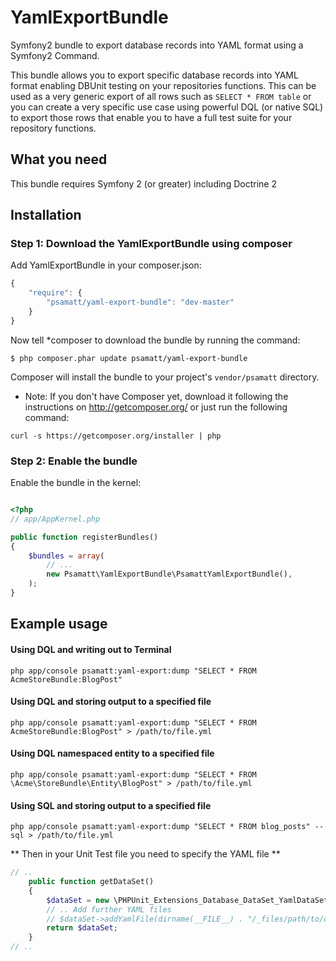 # YamlExportBundle

Symfony2 bundle to export database records into YAML format using a Symfony2 Command. 

This bundle allows you to export specific database records into YAML format enabling DBUnit testing on your repositories functions. This can be used as a very generic export of all rows such as `SELECT * FROM table` or you can create a very specific use case using powerful DQL (or native SQL) to export those rows that enable you to have a full test suite for your repository functions.

## What you need 
This bundle requires Symfony 2 (or greater) including Doctrine 2

## Installation

### Step 1: Download the YamlExportBundle using composer

Add YamlExportBundle in your composer.json:

```js
{
    "require": {
        "psamatt/yaml-export-bundle": "dev-master"
    }
}

```

Now tell *composer to download the bundle by running the command:

` $ php composer.phar update psamatt/yaml-export-bundle `

Composer will install the bundle to your project's `vendor/psamatt` directory.

* Note: If you don't have Composer yet, download it following the instructions on
http://getcomposer.org/ or just run the following command:

`curl -s https://getcomposer.org/installer | php`

### Step 2: Enable the bundle

Enable the bundle in the kernel:

```php

<?php
// app/AppKernel.php

public function registerBundles()
{
    $bundles = array(
        // ...
        new Psamatt\YamlExportBundle\PsamattYamlExportBundle(),
    );
}

```


## Example usage

#### Using DQL and writing out to Terminal

`php app/console psamatt:yaml-export:dump "SELECT * FROM AcmeStoreBundle:BlogPost"`

#### Using DQL and storing output to a specified file

`php app/console psamatt:yaml-export:dump "SELECT * FROM AcmeStoreBundle:BlogPost" > /path/to/file.yml`

#### Using DQL namespaced entity to a specified file

`php app/console psamatt:yaml-export:dump "SELECT * FROM \Acme\StoreBundle\Entity\BlogPost" > /path/to/file.yml`

#### Using SQL and storing output to a specified file

`php app/console psamatt:yaml-export:dump "SELECT * FROM blog_posts" --sql > /path/to/file.yml`

** Then in your Unit Test file you need to specify the YAML file **

```php
// ..
	public function getDataSet()
	{
		$dataSet = new \PHPUnit_Extensions_Database_DataSet_YamlDataSet(dirname(__FILE__) . "/_files/BlogPost/seed.yml");
		// .. Add further YAML files
		// $dataSet->addYamlFile(dirname(__FILE__) . "/_files/path/to/other/seed.yml");		
		return $dataSet;
	}
// ..

```

